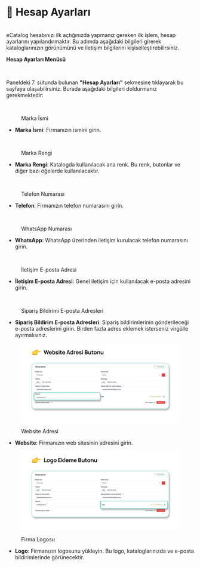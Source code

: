 # 🔧 Hesap Ayarları

\
eCatalog hesabınızı ilk açtığınızda yapmanız gereken ilk işlem, hesap ayarlarını yapılandırmaktır. Bu adımda aşağıdaki bilgileri girerek kataloglarınızın görünümünü ve iletişim bilgilerini kişiselleştirebilirsiniz.

**Hesap Ayarları Menüsü**

<figure><img src="../.gitbook/assets/Hesap Ayarları (1).png" alt=""><figcaption></figcaption></figure>

Paneldeki 7. sütunda bulunan **"Hesap Ayarları"** sekmesine tıklayarak bu sayfaya ulaşabilirsiniz. Burada aşağıdaki bilgileri doldurmanız gerekmektedir:

<figure><img src="../.gitbook/assets/Marka İsmi Girme Butonu.png" alt=""><figcaption><p>Marka İsmi</p></figcaption></figure>

* **Marka İsmi**: Firmanızın ismini girin.

<figure><img src="../.gitbook/assets/Marka Rengi Seçme Butonu.png" alt=""><figcaption><p>Marka Rengi</p></figcaption></figure>

* **Marka Rengi**: Katalogda kullanılacak ana renk. Bu renk, butonlar ve diğer bazı öğelerde kullanılacaktır.

<figure><img src="../.gitbook/assets/Telefon Numarası Butonu.png" alt=""><figcaption><p>Telefon Numarası</p></figcaption></figure>

* **Telefon**: Firmanızın telefon numarasını girin.

<figure><img src="../.gitbook/assets/WhatsApp Numarası Butonu.png" alt=""><figcaption><p>WhatsApp Numarası</p></figcaption></figure>

* **WhatsApp**: WhatsApp üzerinden iletişim kurulacak telefon numarasını girin.

<figure><img src="../.gitbook/assets/İletişim E-posta Adresi Butonu.png" alt=""><figcaption><p>İletişim E-posta Adresi</p></figcaption></figure>

* **İletişim E-posta Adresi**: Genel iletişim için kullanılacak e-posta adresini girin.

<figure><img src="../.gitbook/assets/Sipariş Bildirimi E-posta Adresleri Butonu.png" alt=""><figcaption><p>Sipariş Bildirimi E-posta Adresleri</p></figcaption></figure>

* **Sipariş Bildirim E-posta Adresleri**: Sipariş bildirimlerinin gönderileceği e-posta adreslerini girin. Birden fazla adres eklemek isterseniz virgülle ayırmalısınız.

<figure><img src="../.gitbook/assets/Website Adresi Butonu (1).png" alt=""><figcaption><p>Website Adresi</p></figcaption></figure>

* **Website**: Firmanızın web sitesinin adresini girin.

<figure><img src="../.gitbook/assets/Logo Ekleme Butonu.png" alt=""><figcaption><p>Firma Logosu</p></figcaption></figure>

* **Logo**: Firmanızın logosunu yükleyin. Bu logo, kataloglarınızda ve e-posta bildirimlerinde görünecektir.

